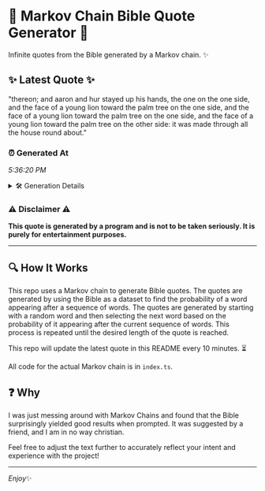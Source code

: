 # 📖 Markov Chain Bible Quote Generator 📖

Infinite quotes from the Bible generated by a Markov chain. ✨

## ✨ Latest Quote ✨
"thereon; and aaron and hur stayed up his hands, the one on the one side, and the face of a young lion toward the palm tree on the one side, and the face of a young lion toward the palm tree on the one side, and the face of a young lion toward the palm tree on the other side: it was made through all the house round about."

### ⏰ Generated At
*5:36:20 PM*

<details>
    <summary>🛠️ Generation Details</summary>
    <p>
        <strong>🌱 Seed:</strong> thereon;<br>
        <strong>🔄 Iterations:</strong> 68<br>
        <strong>📜 Context History:</strong><br>[ thereon; ]: and<br>[ thereon;, and ]: aaron<br>[ thereon;, and, aaron ]: and<br>[ thereon;, and, aaron, and ]: hur<br>[ thereon;, and, aaron, and, hur ]: stayed<br>[ thereon;, and, aaron, and, hur, stayed ]: up<br>[ and, aaron, and, hur, stayed, up ]: his<br>[ aaron, and, hur, stayed, up, his ]: hands,<br>[ and, hur, stayed, up, his, hands, ]: the<br>[ hur, stayed, up, his, hands,, the ]: one<br>[ stayed, up, his, hands,, the, one ]: on<br>[ up, his, hands,, the, one, on ]: the<br>[ his, hands,, the, one, on, the ]: one<br>[ hands,, the, one, on, the, one ]: side,<br>[ the, one, on, the, one, side, ]: and<br>[ one, on, the, one, side,, and ]: the<br>[ on, the, one, side,, and, the ]: face<br>[ the, one, side,, and, the, face ]: of<br>[ one, side,, and, the, face, of ]: a<br>[ side,, and, the, face, of, a ]: young<br>[ and, the, face, of, a, young ]: lion<br>[ the, face, of, a, young, lion ]: toward<br>[ face, of, a, young, lion, toward ]: the<br>[ of, a, young, lion, toward, the ]: palm<br>[ a, young, lion, toward, the, palm ]: tree<br>[ young, lion, toward, the, palm, tree ]: on<br>[ lion, toward, the, palm, tree, on ]: the<br>[ toward, the, palm, tree, on, the ]: one<br>[ the, palm, tree, on, the, one ]: side,<br>[ palm, tree, on, the, one, side, ]: and<br>[ tree, on, the, one, side,, and ]: the<br>[ on, the, one, side,, and, the ]: face<br>[ the, one, side,, and, the, face ]: of<br>[ one, side,, and, the, face, of ]: a<br>[ side,, and, the, face, of, a ]: young<br>[ and, the, face, of, a, young ]: lion<br>[ the, face, of, a, young, lion ]: toward<br>[ face, of, a, young, lion, toward ]: the<br>[ of, a, young, lion, toward, the ]: palm<br>[ a, young, lion, toward, the, palm ]: tree<br>[ young, lion, toward, the, palm, tree ]: on<br>[ lion, toward, the, palm, tree, on ]: the<br>[ toward, the, palm, tree, on, the ]: one<br>[ the, palm, tree, on, the, one ]: side,<br>[ palm, tree, on, the, one, side, ]: and<br>[ tree, on, the, one, side,, and ]: the<br>[ on, the, one, side,, and, the ]: face<br>[ the, one, side,, and, the, face ]: of<br>[ one, side,, and, the, face, of ]: a<br>[ side,, and, the, face, of, a ]: young<br>[ and, the, face, of, a, young ]: lion<br>[ the, face, of, a, young, lion ]: toward<br>[ face, of, a, young, lion, toward ]: the<br>[ of, a, young, lion, toward, the ]: palm<br>[ a, young, lion, toward, the, palm ]: tree<br>[ young, lion, toward, the, palm, tree ]: on<br>[ lion, toward, the, palm, tree, on ]: the<br>[ toward, the, palm, tree, on, the ]: other<br>[ the, palm, tree, on, the, other ]: side:<br>[ palm, tree, on, the, other, side: ]: it<br>[ tree, on, the, other, side:, it ]: was<br>[ on, the, other, side:, it, was ]: made<br>[ the, other, side:, it, was, made ]: through<br>[ other, side:, it, was, made, through ]: all<br>[ side:, it, was, made, through, all ]: the<br>[ it, was, made, through, all, the ]: house<br>[ was, made, through, all, the, house ]: round<br>[ made, through, all, the, house, round ]: about.<br>
    </p>
</details>

### ⚠️ Disclaimer ⚠️
**This quote is generated by a program and is not to be taken seriously. It is purely for entertainment purposes.**

---

## 🔍 How It Works

This repo uses a Markov chain to generate Bible quotes. The quotes are generated by using the Bible as a dataset to find the probability of a word appearing after a sequence of words. The quotes are generated by starting with a random word and then selecting the next word based on the probability of it appearing after the current sequence of words. This process is repeated until the desired length of the quote is reached.

This repo will update the latest quote in this README every 10 minutes. ⏳

All code for the actual Markov chain is in `index.ts`.

## ❓ Why

I was just messing around with Markov Chains and found that the Bible surprisingly yielded good results when prompted. 
It was suggested by a friend, and I am in no way christian.

Feel free to adjust the text further to accurately reflect your intent and experience with the project!

---

*Enjoy*✨
